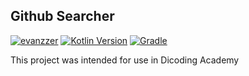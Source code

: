 ## Github Searcher

[![evanzzer](https://circleci.com/gh/evanzzer/githubSearcher.svg?style=svg)](https://circleci.com/gh/evanzzer/githubSearcher)
[![Kotlin Version](https://img.shields.io/badge/kotlin-1.4.21-blue.svg)](http://kotlinlang.org/)
[![Gradle](https://img.shields.io/badge/Gradle-6.5-blue.svg)](https://gradle.org)

This project was intended for use in Dicoding Academy
